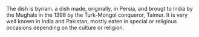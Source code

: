The dish is byriani. a dish made, originally, in Persia, and brougt to India by the Mughals in the 1398 by the Turk-Mongol conqueror, Taimur. It is very well known in India and Pakistan, mostly eaten in special or religious occasions depending on the culture or religion.
